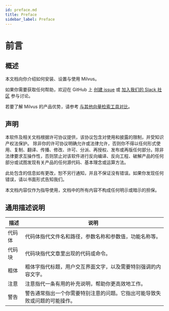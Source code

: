 ```yaml
---
id: preface.md
title: Preface
sidebar_label: Preface
---
```


# 前言


## 概述

本文档向你介绍如何安装、设置与使用 Milvus。

如果你需要获取任何帮助，欢迎在 GitHub 上 [创建 issue](https://github.com/milvus-io/milvus/issues/new/choose ) 或 [加入我们的 Slack 社区](https://join.slack.com/t/milvusio/shared_invite/enQtNzY1OTQ0NDI3NjMzLWNmYmM1NmNjOTQ5MGI5NDhhYmRhMGU5M2NhNzhhMDMzY2MzNDdlYjM5ODQ5MmE3ODFlYzU3YjJkNmVlNDQ2ZTk) 参与讨论。

若要了解 Milvus 的产品优势，请参考 [与其他向量检索工具对比](../aboutmilvus/vector_db.md)。

## 声明

本软件及相关文档根据许可协议提供，该协议包含对使用和披露的限制，并受知识产权法保护。 除非你的许可协议明确允许或法律允许，否则你不得以任何形式使用、复制、翻译、传播、修改、许可、分派、再授权、发布或再版任何部分。除非法律要求互操作性，否则禁止对该软件进行反向编译、反向工程、破解产品的任何部分或试图发现有关产品的任何源代码、基本理念或运算方法。

此处包含的信息如有更改，恕不另行通知，并且不保证没有错误。如果你发现任何错误，请以书面形式告知我们。

本文档内容仅作为指导使用，文档中的所有内容不构成任何明示或暗示的担保。


## 通用描述说明

| 描述       |    说明                                 |
|-----------|-----------------------------------------|
| 代码体    | 代码体指代文件名和路径，参数名称和参数值，功能名称等。|
| 代码块    | 代码块指代文章里出现的代码或命令。 |
| 粗体      | 粗体字指代标题，用户交互界面文字，以及需要特别强调的内容文字。    |
| 注意      | 注意指代一条有用的补充说明，帮助你更高效地工作。         |
| 警告      | 警告通常指出一个你需要特别注意的问题。它指出可能导致失败或问题的可能操作。|
